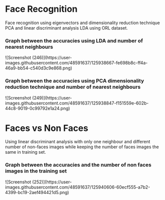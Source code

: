# Face Recognition
Face recognition using eigenvectors and dimensionality reduction technique PCA and linear discriminant analysis LDA using ORL dataset.
<h3> Graph between the accuracies using LDA and number of nearest neighbours </h3>
  ![Screenshot (246)](https://user-images.githubusercontent.com/48591637/125938667-fe698b8c-ff4a-46a9-bb54-c540d3c9e868.png)
<h3> Graph between the accuracies using PCA dimensionality reduction technique and number of nearest neighbours </h3>
  ![Screenshot (249)](https://user-images.githubusercontent.com/48591637/125938847-f151559e-602b-44c8-9019-0c99792e1a24.png)
  
# Faces vs Non Faces
Using linear discriminant analysis with only one neighbour and different number of non-faces images while keeping the number of faces images the same in training set.
<h3> Graph between the accuracies and the number of non faces images in the training set </h3>
![Screenshot (252)](https://user-images.githubusercontent.com/48591637/125940606-60ecf555-a7b2-4399-bc19-2aef494421d5.png)
